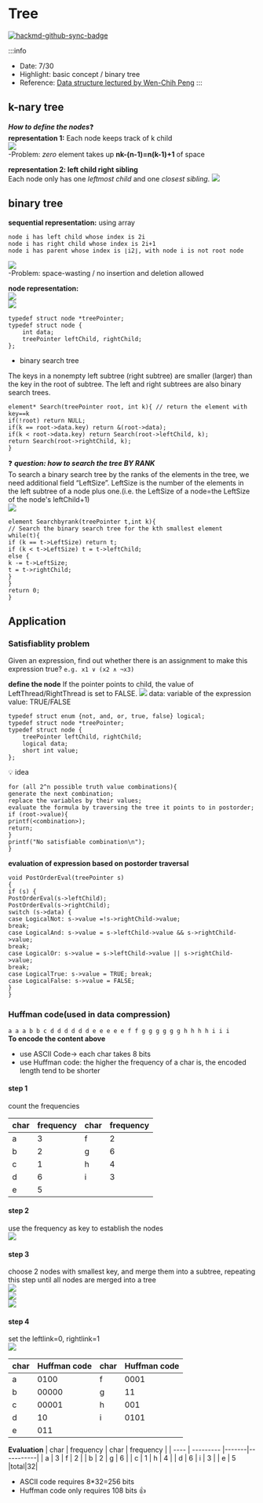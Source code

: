 # Tree 

[![hackmd-github-sync-badge](https://hackmd.io/sW3fRoHCRbicVnQ80OaonA/badge)](https://hackmd.io/sW3fRoHCRbicVnQ80OaonA)

:::info
* Date: 7/30
* Highlight: basic concept / binary tree
* Reference: [Data structure lectured by Wen-Chih Peng](https://hiskio.com/courses/126)
:::

## k-nary tree
***How to define the nodes***:question:  
**representation 1:**
Each node keeps track of k child  
![](https://i.imgur.com/Tc97j7d.png)  
-Problem: *zero* element takes up **nk-(n-1)=n(k-1)+1** of space
    
   **representation 2: left child right sibling**  
    Each node only has one *leftmost child* and one *closest sibling*.
    ![](https://i.imgur.com/2PdcoMi.png)
    
## binary tree
**sequential representation:** using array  
```
node i has left child whose index is 2i
node i has right child whose index is 2i+1
node i has parent whose index is ⌊i2⌋, with node i is not root node
```  

![](https://i.imgur.com/NEniur1.png)  
-Problem: space-wasting / no insertion and deletion allowed

**node representation:**   
![](https://i.imgur.com/jmwNJxB.png)  
![](https://i.imgur.com/xTNzgqw.png)  
```
typedef struct node *treePointer;
typedef struct node {
    int data;
    treePointer leftChild, rightChild;
};
```

* binary search tree

The keys in a nonempty left subtree (right subtree) are smaller (larger) than the key in the root of subtree.
The left and right subtrees are also binary search trees.
```
element* Search(treePointer root, int k){ // return the element with key==k
if(!root) return NULL;
if(k == root->data.key) return &(root->data);
if(k < root->data.key) return Search(root->leftChild, k);
return Search(root->rightChild, k);
}
```

:question: ***question: how to search the tree BY RANK***  
To search a binary search tree by the ranks of the elements in the tree, we need additional field “LeftSize”. LeftSize is the number of the elements in the left subtree of a node plus one.(i.e. the LeftSize of a node=the LeftSize of the node's leftChild+1)  
![](https://i.imgur.com/ILiLg5C.png)
```
element Searchbyrank(treePointer t,int k){ 
// Search the binary search tree for the kth smallest element
while(t){
if (k == t->LeftSize) return t;
if (k < t->LeftSize) t = t->leftChild;
else {
k -= t->LeftSize;
t = t->rightChild;
}
}
return 0;
}
```


## Application
### Satisfiablity problem
Given an expression, find out whether there is an assignment to make this expression true?
`e.g. x1 ∨ (x2 ∧ ¬x3)`

**define the node**
If the pointer points to child, the value of LeftThread/RightThread is set to FALSE.
![](https://i.imgur.com/i9KDtlf.png)
data: variable of the expression
value: TRUE/FALSE
```
typedef struct enum {not, and, or, true, false} logical;
typedef struct node *treePointer;
typedef struct node {
    treePointer leftChild, rightChild;
    logical data;
    short int value;
};
```

:bulb: idea
```
for (all 2^n possible truth value combinations){
generate the next combination;   
replace the variables by their values;  
evaluate the formula by traversing the tree it points to in postorder;  
if (root->value){
printf(<combination>);
return;
}
printf("No satisfiable combination\n");  
}
```

**evaluation of expression based on postorder traversal**

```
void PostOrderEval(treePointer s)
{
if (s) {
PostOrderEval(s->leftChild);
PostOrderEval(s->rightChild);
switch (s->data) {
case LogicalNot: s->value =!s->rightChild->value;
break;
case LogicalAnd: s->value = s->leftChild->value && s->rightChild->value;
break;
case LogicalOr: s->value = s->leftChild->value || s->rightChild->value;
break;
case LogicalTrue: s->value = TRUE; break;
case LogicalFalse: s->value = FALSE;
}
}
```

### Huffman code(used in data compression)
`a a a b b c d d d d d d e e e e e f f g g g g g g h h h h i i i`  
**To encode the content above**
* use ASCII Code-> each char takes 8 bits
* use Huffman code: the higher the frequency of a char is, the encoded length tend to be shorter

#### step 1
count the frequencies

| char | frequency | char    |       frequency    |
| ---- | --------- |-------|-----------|
| a    | 3         |     f | 2         |
| b    | 2         |   g   | 6         |
|  c    | 1        |   h   | 4         |
|  d    | 6        |   i   | 3         |
|   e   | 5         |

#### step 2
use the frequency as key to establish the nodes  
![](https://i.imgur.com/cYfXxyh.png)

#### step 3
choose 2 nodes with smallest key, and merge them into a subtree, repeating this step until all nodes are merged into a tree  
![](https://i.imgur.com/R5SD9tU.png)  
![](https://i.imgur.com/6rHsFHt.png)  
![](https://i.imgur.com/EpvOfXK.png)

#### step 4
set the leftlink=0, rightlink=1  
![](https://i.imgur.com/jtKtL1K.png)

|char|Huffman code|char|Huffman code|
| ---- | --------- |-------|-----------|
| a    | 0100      |     f | 0001        |
| b    | 00000      |   g   | 11       |
|  c    | 00001     |   h   | 001        |
|  d    | 10    |   i   | 0101   |
|   e   | 011        |

**Evaluation**
| char | frequency | char    |       frequency    |
| ---- | --------- |-------|-----------|
| a    | 3         |     f | 2         |
| b    | 2         |   g   | 6         |
|  c    | 1        |   h   | 4         |
|  d    | 6        |   i   | 3         |
|   e   | 5         |total|32|
* ASCII code requires 8*32=256 bits 
* Huffman code only requires 108 bits :+1: 
